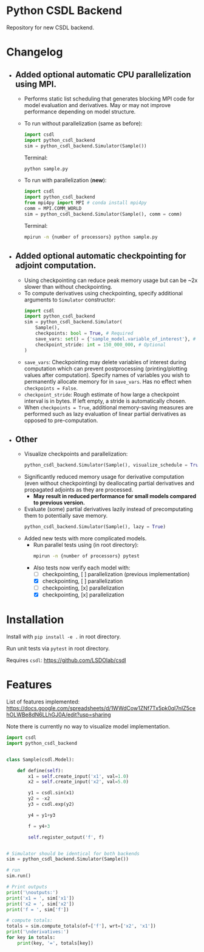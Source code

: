 # Python CSDL Backend

Repository for new CSDL backend.

# Changelog
- Added optional automatic CPU parallelization using MPI.
    -
  - Performs static list scheduling that generates blocking MPI code for model evaluation and derivatives. May or may not improve performance depending on model structure.
  - To run without parallelization (same as before):

    ```Python
    import csdl
    import python_csdl_backend
    sim = python_csdl_backend.Simulator(Sample())
    ```
    Terminal:
    ```Bash
    python sample.py
    ```
  - To run with parallelization (**new**):
    ```Python
    import csdl
    import python_csdl_backend
    from mpi4py import MPI # conda install mpi4py
    comm = MPI.COMM_WORLD
    sim = python_csdl_backend.Simulator(Sample(), comm = comm)
    ```
    Terminal:
    ```Bash
    mpirun -n {number of processors} python sample.py
    ```
- Added optional automatic checkpointing for adjoint computation.
    -
  - Using checkpointing can reduce peak memory usage but can be ~2x slower than without checkpointing.
  - To compute derivatives using checkpointing, specify additional arguments to `Simulator` constructor:
    ```Python
    import csdl
    import python_csdl_backend
    sim = python_csdl_backend.Simulator(
        Sample(),
        checkpoints: bool = True, # Required
        save_vars: set() = {'sample_model.variable_of_interest'}, # Optional
        checkpoint_stride: int = 150_000_000, # Optional
    )
    ```
  - `save_vars`: Checkpointing may delete variables of interest during computation which can prevent postprocessing (printing/plotting values after computation). Specify names of variables you wish to permanently allocate memory for in `save_vars`. Has no effect when `checkpoints = False`.
  - `checkpoint_stride`: Rough estimate of how large a checkpoint interval is in bytes. If left empty, a stride is automatically chosen.
  - When `checkpoints = True`, additional memory-saving measures are performed such as lazy evaluation of linear partial derivatives as opposed to pre-computation.    

- Other
    - 
    - Visualize checkpoints and parallelization: 
        ```Python
        python_csdl_backend.Simulator(Sample(), visualize_schedule = True)
        ```
    - Significantly reduced memory usage for derivative computation (even without checkpointing) by deallocating partial derivatives and propagated adjoints as they are processed. 
        - **May result in reduced performance for small models compared to previous version.**
    - Evaluate (some) partial derivatives lazily instead of precomputating them to potentially save memory.
        ```Python
        python_csdl_backend.Simulator(Sample(), lazy = True)
        ```
    - Added new tests with more complicated models. 
        - Run parallel tests using (in root directory):
            ```Bash
            mpirun -n {number of processors} pytest
            ```
        - Also tests now verify each model with:
            - [ ] checkpointing, [ ] parallelization (previous implementation)
            - [x] checkpointing, [ ] parallelization
            - [ ] checkpointing, [x] parallelization
            - [x] checkpointing, [x] parallelization

# Installation

Install with `pip install -e .` in root directory. 

Run unit tests via `pytest` in root directory.

Requires `csdl`: https://github.com/LSDOlab/csdl

# Features
List of features implemented:
https://docs.google.com/spreadsheets/d/1WWdCow1ZNf7Tx5pk0ql7nIZ5cehOLWBe8dN6LLhGJ0A/edit?usp=sharing 

Note there is currently no way to visualize model implementation.

```Python
import csdl
import python_csdl_backend


class Sample(csdl.Model):

    def define(self):
        x1 = self.create_input('x1', val=1.0)
        x2 = self.create_input('x2', val=5.0)

        y1 = csdl.sin(x1)
        y2 = -x2
        y3 = csdl.exp(y2)

        y4 = y1+y3

        f = y4+3

        self.register_output('f', f)


# Simulator should be identical for both backends
sim = python_csdl_backend.Simulator(Sample())

# run
sim.run()

# Print outputs
print('\noutputs:')
print('x1 = ', sim['x1'])
print('x2 = ', sim['x2'])
print('f = ', sim['f'])

# compute totals:
totals = sim.compute_totals(of=['f'], wrt=['x2', 'x1'])
print('\nderivatives:')
for key in totals:
    print(key, '=', totals[key])


```
